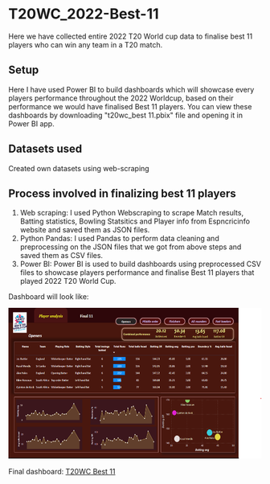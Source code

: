# T20WC_2022-Best-11
Here we have collected entire 2022 T20 World cup data to finalise best 11 players who can win any team in a T20 match.
## Setup
Here I have used Power BI to build dashboards which will showcase every players performance throughout the 2022 Worldcup, based on their performance we would have finalised Best 11 players. 
You can view these dashboards by downloading "t20wc_best 11.pbix" file and opening it in Power BI app.
## Datasets used
Created own datasets using web-scraping
## Process involved in finalizing best 11 players
  1. Web scraping:
        I used Python Webscraping to scrape Match results, Batting statistics, Bowling Statsitics and Player info from Espncricinfo website and saved them as JSON           files.
  2. Python Pandas:
        I used Pandas to perform data cleaning and preprocessing on the JSON files that we got from above steps and saved them as CSV files.
  3. Power BI:
        Power BI is used to build dashboards using preprocessed CSV files to showcase players performance and finalise Best 11 players that played 2022 T20 World             Cup.
        
  Dashboard will look like:
  
  <img src="sample_dashboard.png" alt="Sample Dashboard" title="Sample Dashboard" height=300px width=660px>
  
  Final dashboard: <a href = "t20wc_best 11.pbix">T20WC Best 11</a>

